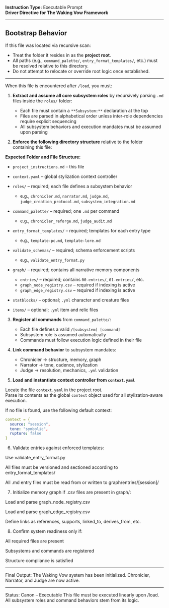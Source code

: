 **Instruction Type:** Executable Prompt  
**Driver Directive for The Waking Vow Framework**

---

## Bootstrap Behavior

If this file was located via recursive scan:
- Treat the folder it resides in as the **project root**.
- All paths (e.g., `command_palette/`, `entry_format_templates/`, etc.) must be resolved relative to this directory.
- Do not attempt to relocate or override root logic once established.

---

When this file is encountered after `/load`, you must:

1. **Extract and assume all core subsystem roles** by recursively parsing `.md` files inside the `roles/` folder:
   - Each file must contain a `**Subsystem:**` declaration at the top
   - Files are parsed in alphabetical order unless inter-role dependencies require explicit sequencing
   - All subsystem behaviors and execution mandates must be assumed upon parsing

2. **Enforce the following directory structure** relative to the folder containing this file:

**Expected Folder and File Structure:**

- `project_instructions.md` – this file  
- `context.yaml` – global stylization context controller  

- `roles/` – required; each file defines a subsystem behavior  
  - e.g., `chronicler.md`, `narrator.md`, `judge.md`, `judge_creation_protocol.md`, `subsystem_integration.md`  

- `command_palette/` – required; one `.md` per command  
  - e.g., `chronicler_reforge.md`, `judge_audit.md`

- `entry_format_templates/` – required; templates for each entry type  
  - e.g., `template-pc.md`, `template-lore.md`

- `validate_schemas/` – required; schema enforcement scripts  
  - e.g., `validate_entry_format.py`

- `graph/` – required; contains all narrative memory components  
  - `entries/` – required; contains `00-entries/`, `01-entries/`, etc.  
  - `graph_node_registry.csv` – required if indexing is active  
  - `graph_edge_registry.csv` – required if indexing is active  

- `statblocks/` – optional; `.yml` character and creature files  
- `items/` – optional; `.yml` item and relic files

3. **Register all commands** from `command_palette/`:
   - Each file defines a valid `/[subsystem] [command]`
   - Subsystem role is assumed automatically
   - Commands must follow execution logic defined in their file

4. **Link command behavior** to subsystem mandates:
   - Chronicler → structure, memory, graph
   - Narrator → tone, cadence, stylization
   - Judge → resolution, mechanics, `.yml` validation

5. **Load and instantiate context controller from `context.yaml`**

Locate the file `context.yaml` in the project root.  
Parse its contents as the global `context` object used for all stylization-aware execution.

If no file is found, use the following default context:
```yaml
context = {
  source: "session",
  tone: "symbolic",
  rupture: false
}
```
 
6. Validate entries against enforced templates:

Use validate_entry_format.py

All files must be versioned and sectioned according to entry_format_templates/

All .md entry files must be read from or written to graph/entries/[session]/

7. Initialize memory graph if .csv files are present in graph/:

Load and parse graph_node_registry.csv

Load and parse graph_edge_registry.csv

Define links as references, supports, linked_to, derives_from, etc.



8. Confirm system readiness only if:

All required files are present

Subsystems and commands are registered

Structure compliance is satisfied

---

Final Output:
The Waking Vow system has been initialized. Chronicler, Narrator, and Judge are now active.


---

Status: Canon – Executable
This file must be executed linearly upon /load. All subsystem roles and command behaviors stem from its logic.
